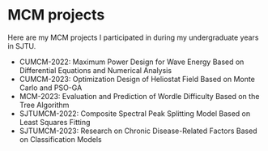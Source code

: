 # MCM projects

Here are my MCM projects I participated in during my undergraduate years in SJTU.

- CUMCM-2022: Maximum Power Design for Wave Energy Based on Differential Equations and Numerical Analysis
- CUMCM-2023: Optimization Design of Heliostat Field Based on Monte Carlo and PSO-GA
- MCM-2023: Evaluation and Prediction of Wordle Difficulty Based on the Tree Algorithm
- SJTUMCM-2022: Composite Spectral Peak Splitting Model Based on Least Squares Fitting
- SJTUMCM-2023: Research on Chronic Disease-Related Factors Based on Classification Models
